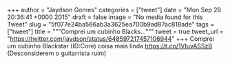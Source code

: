 
+++
author = "Jaydson Gomes"
categories = ["tweet"]
date = "Mon Sep 28 20:36:41 +0000 2015"
draft = false
image = "No media found for this Tweet"
slug = "5f077e24ba566ab3a3625ea700b9ad87ac818ade"
tags = ["tweet"]
title = """Comprei um cubinho Blacks..."""
tweet = true
tweet_url = "https://twitter.com/jaydson/status/648597217457106944"
+++
Comprei um cubinho Blackstar (ID:Core) coisa mais linda https://t.co/1VIuvASSzB (Desconsiderem o guitarrista ruim)
